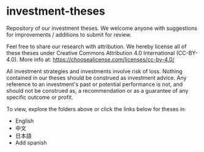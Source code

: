 # investment-theses
Repository of our investment theses. We welcome anyone with suggestions for improvements / additions to submit for review.

Feel free to share our research with attribution. We hereby license all of these theses under Creative Commons Attribution 4.0 International (CC-BY-4.0). More info at: https://choosealicense.com/licenses/cc-by-4.0/

All investment strategies and investments involve risk of loss. Nothing contained in our theses should be construed as investment advice. Any reference to an investment's past or potential performance is not, and should not be construed as, a recommendation or as a guarantee of any specific outcome or profit.

To view, explore the folders above or click the links below for theses in:

- English
- 中文
- 日本語
- Add spanish
